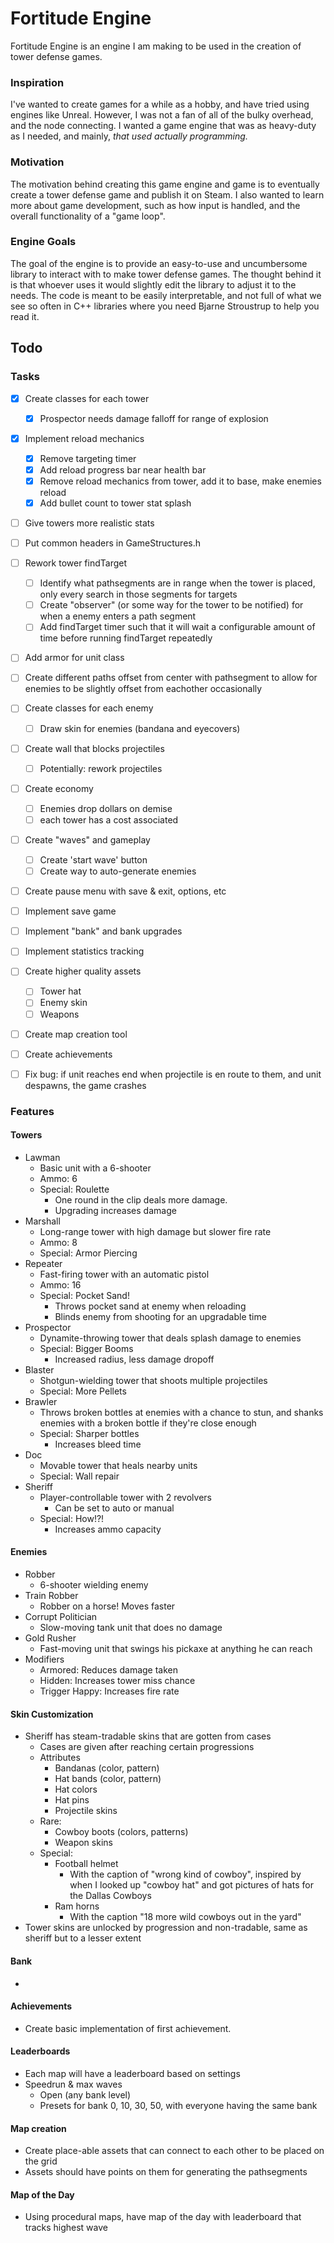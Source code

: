 # Fortitude Engine
Fortitude Engine is an engine I am making to be used in the creation of tower defense games. 
### Inspiration
I've wanted to create games for a while as a hobby, and have tried using engines like Unreal. However, I was not a fan of all of the bulky overhead, and the node connecting. I wanted a game engine that was as heavy-duty as I needed, and mainly, *that used actually programming.*
### Motivation
The motivation behind creating this game engine and game is to eventually create a tower defense game and publish it on Steam. I also wanted to learn more about game development, such as how input is handled, and the overall functionality of a "game loop". 
### Engine Goals
The goal of the engine is to provide an easy-to-use and uncumbersome library to interact with to make tower defense games. The thought behind it is that whoever uses it would slightly edit the library to adjust it to the needs. The code is meant to be easily interpretable, and not full of what we see so often in C++ libraries where you need Bjarne Stroustrup to help you read it.

## Todo
### Tasks
- [x] Create classes for each tower
  - [x] Prospector needs damage falloff for range of explosion
- [x] Implement reload mechanics
  - [x] Remove targeting timer
  - [x] Add reload progress bar near health bar
  - [x] Remove reload mechanics from tower, add it to base, make enemies reload
  - [x] Add bullet count to tower stat splash
- [ ] Give towers more realistic stats
- [ ] Put common headers in GameStructures.h
- [ ] Rework tower findTarget
  - [ ] Identify what pathsegments are in range when the tower is placed, only every search in those segments for targets
  - [ ] Create "observer" (or some way for the tower to be notified) for when a enemy enters a path segment
  - [ ] Add findTarget timer such that it will wait a configurable amount of time before running findTarget repeatedly
- [ ] Add armor for unit class
- [ ] Create different paths offset from center with pathsegment to allow for enemies to be slightly offset from eachother occasionally
- [ ] Create classes for each enemy
  - [ ] Draw skin for enemies (bandana and eyecovers)
- [ ] Create wall that blocks projectiles
  - [ ] Potentially: rework projectiles
- [ ] Create economy
  - [ ] Enemies drop dollars on demise
  - [ ] each tower has a cost associated
- [ ] Create "waves" and gameplay
  - [ ] Create 'start wave' button
  - [ ] Create way to auto-generate enemies
- [ ] Create pause menu with save & exit, options, etc
- [ ] Implement save game
- [ ] Implement "bank" and bank upgrades
- [ ] Implement statistics tracking
- [ ] Create higher quality assets
   - [ ] Tower hat
   - [ ] Enemy skin
   - [ ] Weapons
- [ ] Create map creation tool
- [ ] Create achievements
- [ ] Fix bug: if unit reaches end when projectile is en route to them, and unit despawns, the game crashes


### Features

#### Towers
- Lawman
  - Basic unit with a 6-shooter
  - Ammo: 6
  - Special: Roulette
    - One round in the clip deals more damage.
    - Upgrading increases damage
- Marshall
  - Long-range tower with high damage but slower fire rate
  - Ammo: 8
  - Special: Armor Piercing
- Repeater
  - Fast-firing tower with an automatic pistol
  - Ammo: 16
  - Special: Pocket Sand!
    - Throws pocket sand at enemy when reloading
    - Blinds enemy from shooting for an upgradable time
- Prospector
  - Dynamite-throwing tower that deals splash damage to enemies
  - Special: Bigger Booms
    - Increased radius, less damage dropoff
- Blaster
  - Shotgun-wielding tower that shoots multiple projectiles
  - Special: More Pellets
- Brawler
  - Throws broken bottles at enemies with a chance to stun, and shanks enemies with a broken bottle if they're close enough
  - Special: Sharper bottles
    - Increases bleed time
- Doc
  - Movable tower that heals nearby units
  - Special: Wall repair
- Sheriff
  - Player-controllable tower with 2 revolvers
    - Can be set to auto or manual
  - Special: How!?!
    - Increases ammo capacity
#### Enemies
- Robber
  - 6-shooter wielding enemy
- Train Robber
  - Robber on a horse! Moves faster
- Corrupt Politician
  - Slow-moving tank unit that does no damage
- Gold Rusher
  - Fast-moving unit that swings his pickaxe at anything he can reach
- Modifiers
  - Armored: Reduces damage taken
  - Hidden: Increases tower miss chance
  - Trigger Happy: Increases fire rate

#### Skin Customization
- Sheriff has steam-tradable skins that are gotten from cases
  - Cases are given after reaching certain progressions
  - Attributes
    - Bandanas (color, pattern)
    - Hat bands (color, pattern)
    - Hat colors
    - Hat pins
    - Projectile skins
  - Rare: 
    - Cowboy boots (colors, patterns)
    - Weapon skins
  - Special: 
    - Football helmet
      - With the caption of "wrong kind of cowboy", inspired by when I looked up "cowboy hat" and got pictures of hats for the Dallas Cowboys
    - Ram horns
      - With the caption "18 more wild cowboys out in the yard"
- Tower skins are unlocked by progression and non-tradable, same as sheriff but to a lesser extent

#### Bank
- 
#### Achievements
- Create basic implementation of first achievement.

#### Leaderboards
- Each map will have a leaderboard based on settings
- Speedrun & max waves
  - Open (any bank level)
  - Presets for bank 0, 10, 30, 50, with everyone having the same bank

#### Map creation
- Create place-able assets that can connect to each other to be placed on the grid
- Assets should have points on them for generating the pathsegments

#### Map of the Day
- Using procedural maps, have map of the day with leaderboard that tracks highest wave


